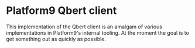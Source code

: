 # Platform9 Qbert client

This implementation of the Qbert client is an amalgam of various implementations in Platform9's internal tooling.
At the moment the goal is to get something out as quickly as possible.
